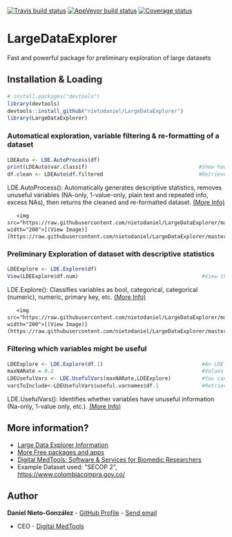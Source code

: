 <!-- badges: start -->
[![Travis build status](https://travis-ci.org/nietodaniel/LargeDataExplorer.svg?branch=master)](https://travis-ci.org/nietodaniel/LargeDataExplorer)
[![AppVeyor build status](https://ci.appveyor.com/api/projects/status/github/nietodaniel/LargeDataExplorer?branch=master&svg=true)](https://ci.appveyor.com/project/nietodaniel/LargeDataExplorer)
[![Coverage status](https://codecov.io/gh/nietodaniel/LargeDataExplorer/branch/master/graph/badge.svg)](https://codecov.io/github/nietodaniel/LargeDataExplorer?branch=master)
<!-- badges: end -->

# LargeDataExplorer

Fast and powerful package for preliminary exploration of large datasets

## Installation & Loading

``` r
# install.packages("devtools")
library(devtools)
devtools::install_github("nietodaniel/LargeDataExplorer")
library(LargeDataExplorer)
```


### Automatical exploration, variable filtering & re-formatting of a dataset

``` r
LDEAuto <- LDE.AutoProcess(df)     
print(LDEAuto$var.classif)                                    #Show how the variables were clasiffied
df.clean <- LDEAuto$df.filtered                               #Retrieve the filtered dataset
```
LDE.AutoProcess(): Automatically generates descriptive statistics, removes unuseful variables (NA-only, 1-value-only, plain text and repeated info, excess NAs), then returns the cleaned and re-formatted dataset. [(More Info)](http://www.digitalmedtools.com/Freeware/LargeDataExplorer#AutoProcess)

       <img src="https://raw.githubusercontent.com/nietodaniel/LargeDataExplorer/master/images/AutoProcess.png" width="200">[(View Image)](https://raw.githubusercontent.com/nietodaniel/LargeDataExplorer/master/images/AutoProcess.png)

      

### Preliminary Exploration of dataset with descriptive statistics

``` r
LDEExplore <- LDE.Explore(df)
View(LDEExplore$df.num)                                        #View the descriptive statistics
```
LDE.Explore(): Classifies variables as bool, categorical, categorical (numeric), numeric, primary key, etc. [(More Info)](http://www.digitalmedtools.com/Freeware/LargeDataExplorer#Explore)

       <img src="https://raw.githubusercontent.com/nietodaniel/LargeDataExplorer/master/images/Explore.png" width="200">[(View Image)](https://raw.githubusercontent.com/nietodaniel/LargeDataExplorer/master/images/Explore.png)

      

### Filtering which variables might be useful

``` r
LDEExplore <- LDE.Explore(df.1)                                #An LDE Exploration must be performed first
maxNARate = 0.2                                                #Values between 0-1
LDEUsefulVars <- LDE.UsefulVars(maxNARate,LDEExplore)          #You can 1 LDEExplore Objects or as many as you want
varsToInclude<-LDEUsefulVars$useful.varnames$df.1              #Retrieve a string vector with the useful variable names for df.1
```
LDE.UsefulVars(): Identifies whether variables have unuseful information (Na-only, 1-value only, etc.).  [(More Info)](http://www.digitalmedtools.com/Freeware/LargeDataExplorer#UsefulVars)

      

## More information?
- [Large Data Explorer Information](http://www.digitalmedtools.com/Freeware/LargeDataExplorer)
- [More Free packages and apps](http://www.digitalmedtools.com/Freeware)
- [Digital MedTools: Software & Services for Biomedic Researchers](http://www.digitalmedtools.com)
- Example Dataset used: "SECOP 2", https://www.colombiacompra.gov.co/

## Author

**Daniel Nieto-González** - [GitHub Profile](https://github.com/nietodaniel) - [Send email](mailto:nieto.daniel221@gmail.com)
* CEO - [Digital MedTools](Http://www.digitalmedtools.com) 

